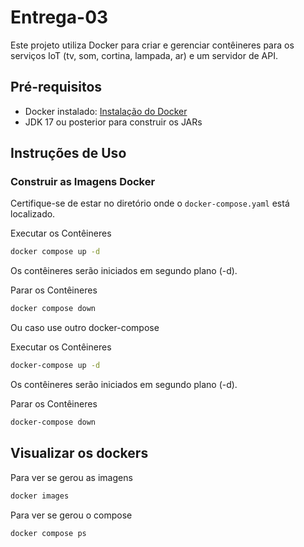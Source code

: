 # Entrega-03

Este projeto utiliza Docker para criar e gerenciar contêineres para os serviços IoT (tv, som, cortina, lampada, ar) e um servidor de API.

## Pré-requisitos

- Docker instalado: [Instalação do Docker](https://docs.docker.com/get-docker/)
- JDK 17 ou posterior para construir os JARs

## Instruções de Uso

### Construir as Imagens Docker

Certifique-se de estar no diretório onde o `docker-compose.yaml` está localizado.

Executar os Contêineres
```bash
docker compose up -d
```

Os contêineres serão iniciados em segundo plano (-d).

Parar os Contêineres
```bash
docker compose down
```

Ou caso use outro docker-compose

Executar os Contêineres
```bash
docker-compose up -d
```

Os contêineres serão iniciados em segundo plano (-d).

Parar os Contêineres
```bash
docker-compose down
```

## Visualizar os dockers

Para ver se gerou as imagens
```bash
docker images
```

Para ver se gerou o compose
```bash
docker compose ps
```